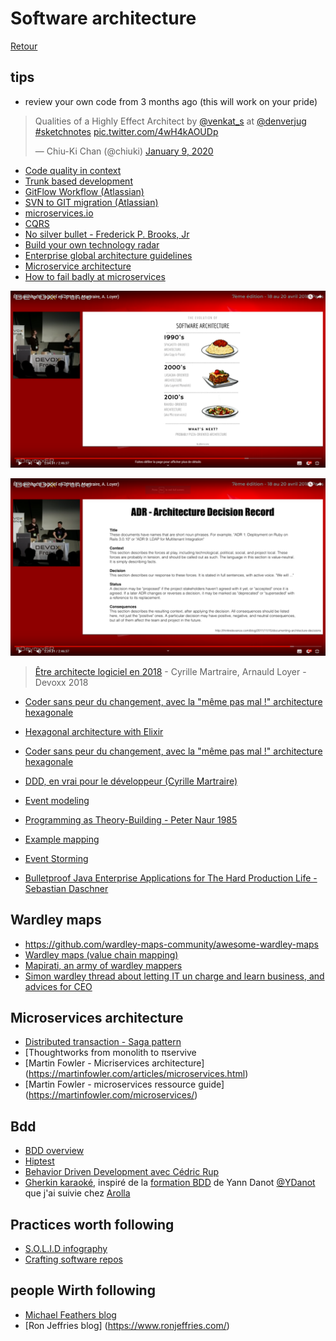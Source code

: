 # Software architecture

[Retour](README.md)

## tips 

* review your own code from 3 months ago (this will work on your pride)
<blockquote class="twitter-tweet"><p lang="en" dir="ltr">Qualities of a Highly Effect Architect by <a href="https://twitter.com/venkat_s?ref_src=twsrc%5Etfw">@venkat_s</a> at <a href="https://twitter.com/denverjug?ref_src=twsrc%5Etfw">@denverjug</a> <a href="https://twitter.com/hashtag/sketchnotes?src=hash&amp;ref_src=twsrc%5Etfw">#sketchnotes</a> <a href="https://t.co/4wH4kAOUDp">pic.twitter.com/4wH4kAOUDp</a></p>&mdash; Chiu-Ki Chan (@chiuki) <a href="https://twitter.com/chiuki/status/1215124158578692096?ref_src=twsrc%5Etfw">January 9, 2020</a></blockquote> <script async src="https://platform.twitter.com/widgets.js" charset="utf-8"></script>



* [Code quality in context](https://adamtornhill.com/articles/code-quality-in-context/why-i-write-dirty-code.html)
* [Trunk based development](https://trunkbaseddevelopment.com/)
* [GitFlow Workflow (Atlassian)](https://www.atlassian.com/git/tutorials/comparing-workflows/gitflow-workflow)
* [SVN to GIT migration (Atlassian)](https://www.atlassian.com/git/tutorials/svn-to-git-prepping-your-team-migration)
* [microservices.io](https://microservices.io/)
* [CQRS](https://youtu.be/EkEz3pcLdgY)
* [No silver bullet - Frederick P. Brooks, Jr](http://worrydream.com/refs/Brooks-NoSilverBullet.pdf)
* [Build your own technology radar](https://github.com/thoughtworks/build-your-own-radar)
* [Enterprise global architecture guidelines](https://youtu.be/1igv2rHGKfo?t=8283)
* [Microservice architecture](https://youtu.be/1igv2rHGKfo?t=7614)
* [How to fail badly at microservices](https://www.youtube.com/watch?v=X0tjziAQfNQ)

![Evolution of software architecture](evolution_of_software_architecture.png)

![ADR - architecture decision records](adr_architecture_decision_records.png)
> [Être architecte logiciel en 2018](https://www.youtube.com/watch?v=1igv2rHGKfo) - Cyrille Martraire, Arnauld Loyer - Devoxx 2018

* [Coder sans peur du changement, avec la "même pas mal !" architecture hexagonale](https://www.youtube.com/watch?v=wZ7cxcU4iPE&t=25s)
* [Hexagonal architecture with Elixir](https://fr.slideshare.net/mobile/nicolascarlo1/hexagonal-architecture-elixir)
* [Coder sans peur du changement, avec la "même pas mal !" architecture hexagonale](https://www.youtube.com/watch?v=wZ7cxcU4iPE&t=25s)
* [DDD, en vrai pour le développeur (Cyrille Martraire)](https://www.youtube.com/watch?v=h3DLKrvp5V8)
* [Event modeling](https://eventmodeling.org/)
* [Programming as Theory-Building - Peter Naur 1985](http://pages.cs.wisc.edu/~remzi/Naur.pdf)

* [Example mapping](https://cucumber.io/blog/example-mapping-introduction/)
* [Event Storming](https://www.eventstorming.com/)

* [Bulletproof Java Enterprise Applications for The Hard Production Life - Sebastian Daschner](https://www.youtube.com/watch?v=OsZfhKiePWM)


## Wardley maps


* https://github.com/wardley-maps-community/awesome-wardley-maps
* [Wardley maps (value chain mapping)](https://learnwardleymapping.com/)
* [Mapirati, an army of wardley mappers](https://www.mapirati.com/)
* [Simon wardley thread about letting IT un charge and learn business, and advices for CEO](https://mobile.twitter.com/swardley/status/1172413586192269312)


## Microservices architecture

* [Distributed transaction - Saga pattern](https://microservices.io/patterns/data/saga.html)
* [Thoughtworks from monolith to πservive
* [Martin Fowler - Micriservices architecture] (https://martinfowler.com/articles/microservices.html)
* [Martin Fowler - microservices ressource guide] (https://martinfowler.com/microservices/)

## Bdd

* [BDD overview](https://cucumber.io/docs/bdd/overview/)
* [Hiptest](https://hiptest.com/)
* [Behavior Driven Development avec Cédric Rup](https://www.cafe-craft.fr/10)
* [Gherkin karaoké](https://www.meetup.com/Software-Crafters-Strasbourg/events/260665694/), inspiré de la [formation BDD](https://www.arolla.fr/training/bdd-behaviour-driven-development/) de Yann Danot [@YDanot](https://twitter.com/YDanot) que j'ai suivie chez [Arolla](https://www.arolla.fr/training/#)

## Practices worth following

* [S.O.L.I.D infography](https://gearsoftesting.org/testable-architecture.html)
* [Crafting software repos](https://gitlab.com/crafting-software)


## people Wirth following

* [Michael Feathers blog]( https://michaelfeathers.silvrback.com/   )
* [Ron Jeffries blog] (https://www.ronjeffries.com/)
